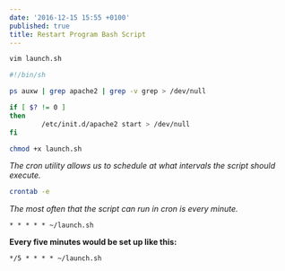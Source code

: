```yaml
---
date: '2016-12-15 15:55 +0100'
published: true
title: Restart Program Bash Script
---
```


```bash
vim launch.sh
```

```sh
#!/bin/sh

ps auxw | grep apache2 | grep -v grep > /dev/null

if [ $? != 0 ]
then
        /etc/init.d/apache2 start > /dev/null
fi
```

```bash
chmod +x launch.sh
```

*The cron utility allows us to schedule at what intervals the script should execute.*

```bash
crontab -e
```

*The most often that the script can run in cron is every minute.*

```
* * * * * ~/launch.sh
```

**Every five minutes would be set up like this:**

```
*/5 * * * * ~/launch.sh
```
